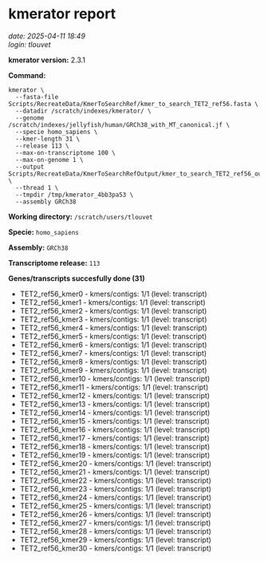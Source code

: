 # kmerator report
*date: 2025-04-11 18:49*  
*login: tlouvet*

**kmerator version:** 2.3.1

**Command:**

```
kmerator \
  --fasta-file Scripts/RecreateData/KmerToSearchRef/kmer_to_search_TET2_ref56.fasta \
  --datadir /scratch/indexes/kmerator/ \
  --genome /scratch/indexes/jellyfish/human/GRCh38_with_MT_canonical.jf \
  --specie homo_sapiens \
  --kmer-length 31 \
  --release 113 \
  --max-on-transcriptome 100 \
  --max-on-genome 1 \
  --output Scripts/RecreateData/KmerToSearchRefOutput/kmer_to_search_TET2_ref56_output \
  --thread 1 \
  --tmpdir /tmp/kmerator_4bb3pa53 \
  --assembly GRCh38
```

**Working directory:** `/scratch/users/tlouvet`

**Specie:** `homo_sapiens`

**Assembly:** `GRCh38`

**Transcriptome release:** `113`

**Genes/transcripts succesfully done (31)**

- TET2_ref56_kmer0 - kmers/contigs: 1/1 (level: transcript)
- TET2_ref56_kmer1 - kmers/contigs: 1/1 (level: transcript)
- TET2_ref56_kmer2 - kmers/contigs: 1/1 (level: transcript)
- TET2_ref56_kmer3 - kmers/contigs: 1/1 (level: transcript)
- TET2_ref56_kmer4 - kmers/contigs: 1/1 (level: transcript)
- TET2_ref56_kmer5 - kmers/contigs: 1/1 (level: transcript)
- TET2_ref56_kmer6 - kmers/contigs: 1/1 (level: transcript)
- TET2_ref56_kmer7 - kmers/contigs: 1/1 (level: transcript)
- TET2_ref56_kmer8 - kmers/contigs: 1/1 (level: transcript)
- TET2_ref56_kmer9 - kmers/contigs: 1/1 (level: transcript)
- TET2_ref56_kmer10 - kmers/contigs: 1/1 (level: transcript)
- TET2_ref56_kmer11 - kmers/contigs: 1/1 (level: transcript)
- TET2_ref56_kmer12 - kmers/contigs: 1/1 (level: transcript)
- TET2_ref56_kmer13 - kmers/contigs: 1/1 (level: transcript)
- TET2_ref56_kmer14 - kmers/contigs: 1/1 (level: transcript)
- TET2_ref56_kmer15 - kmers/contigs: 1/1 (level: transcript)
- TET2_ref56_kmer16 - kmers/contigs: 1/1 (level: transcript)
- TET2_ref56_kmer17 - kmers/contigs: 1/1 (level: transcript)
- TET2_ref56_kmer18 - kmers/contigs: 1/1 (level: transcript)
- TET2_ref56_kmer19 - kmers/contigs: 1/1 (level: transcript)
- TET2_ref56_kmer20 - kmers/contigs: 1/1 (level: transcript)
- TET2_ref56_kmer21 - kmers/contigs: 1/1 (level: transcript)
- TET2_ref56_kmer22 - kmers/contigs: 1/1 (level: transcript)
- TET2_ref56_kmer23 - kmers/contigs: 1/1 (level: transcript)
- TET2_ref56_kmer24 - kmers/contigs: 1/1 (level: transcript)
- TET2_ref56_kmer25 - kmers/contigs: 1/1 (level: transcript)
- TET2_ref56_kmer26 - kmers/contigs: 1/1 (level: transcript)
- TET2_ref56_kmer27 - kmers/contigs: 1/1 (level: transcript)
- TET2_ref56_kmer28 - kmers/contigs: 1/1 (level: transcript)
- TET2_ref56_kmer29 - kmers/contigs: 1/1 (level: transcript)
- TET2_ref56_kmer30 - kmers/contigs: 1/1 (level: transcript)
